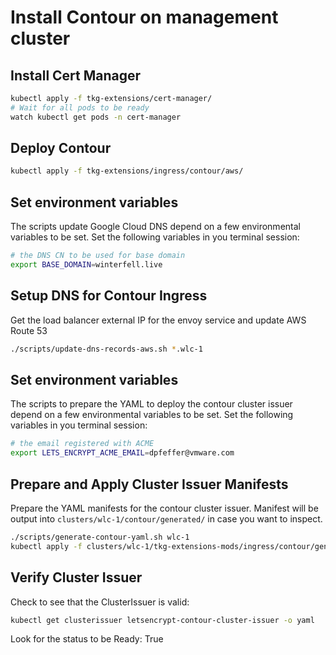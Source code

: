 # Install Contour on management cluster

## Install Cert Manager

```bash
kubectl apply -f tkg-extensions/cert-manager/
# Wait for all pods to be ready
watch kubectl get pods -n cert-manager
```

## Deploy Contour

```bash
kubectl apply -f tkg-extensions/ingress/contour/aws/
```

## Set environment variables

The scripts update Google Cloud DNS depend on a few environmental variables to be set.  Set the following variables in you terminal session:

```bash
# the DNS CN to be used for base domain
export BASE_DOMAIN=winterfell.live
```

## Setup DNS for Contour Ingress

Get the load balancer external IP for the envoy service and update AWS Route 53

```bash
./scripts/update-dns-records-aws.sh *.wlc-1
```

## Set environment variables

The scripts to prepare the YAML to deploy the contour cluster issuer depend on a few environmental variables to be set.  Set the following variables in you terminal session:

```bash
# the email registered with ACME
export LETS_ENCRYPT_ACME_EMAIL=dpfeffer@vmware.com
```

## Prepare and Apply Cluster Issuer Manifests

Prepare the YAML manifests for the contour cluster issuer.  Manifest will be output into `clusters/wlc-1/contour/generated/` in case you want to inspect.

```bash
./scripts/generate-contour-yaml.sh wlc-1
kubectl apply -f clusters/wlc-1/tkg-extensions-mods/ingress/contour/generated/contour-cluster-issuer.yaml
```

## Verify Cluster Issuer

Check to see that the ClusterIssuer is valid:

```bash
kubectl get clusterissuer letsencrypt-contour-cluster-issuer -o yaml
```

Look for the status to be Ready: True